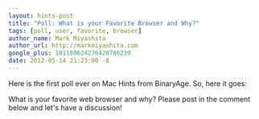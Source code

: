 ```yaml
---
layout: hints-post
title: "Poll: What is your Favorite Browser and Why?"
tags: [poll, user, favorite, browser]
author_name: Mark Miyashita
author_url: http://markmiyashita.com
google_plus: 101180624276428786239
date: 2012-05-14 21:23:00 -8
---
```


Here is the first poll ever on Mac Hints from BinaryAge. So, here it goes:

What is your favorite web browser and why? Please post in the comment below and let's have a discussion!